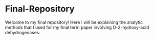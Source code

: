 # Final-Repository

Welcome to my final repository! Here I will be explaining the analytic methods that I used for my final term paper involving D-2-hydroxy-acid dehydrogenases.
